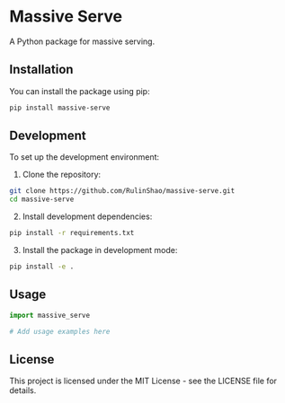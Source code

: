 # Massive Serve

A Python package for massive serving.

## Installation

You can install the package using pip:

```bash
pip install massive-serve
```

## Development

To set up the development environment:

1. Clone the repository:
```bash
git clone https://github.com/RulinShao/massive-serve.git
cd massive-serve
```

2. Install development dependencies:
```bash
pip install -r requirements.txt
```

3. Install the package in development mode:
```bash
pip install -e .
```

## Usage

```python
import massive_serve

# Add usage examples here
```

## License

This project is licensed under the MIT License - see the LICENSE file for details.